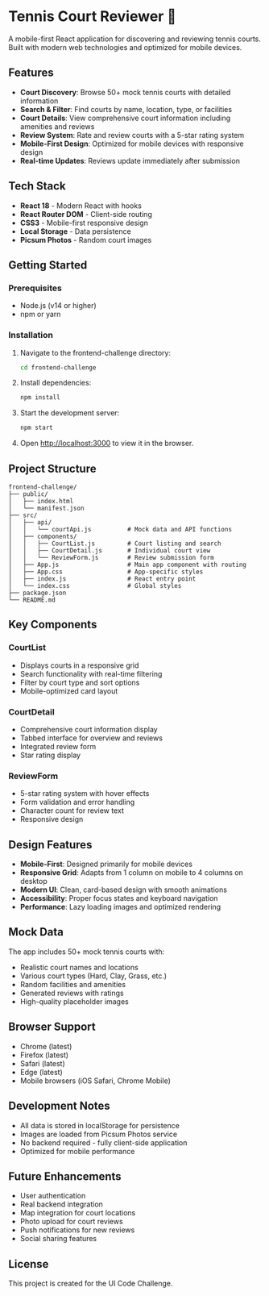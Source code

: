 # Tennis Court Reviewer 🎾

A mobile-first React application for discovering and reviewing tennis courts. Built with modern web technologies and optimized for mobile devices.

## Features

- **Court Discovery**: Browse 50+ mock tennis courts with detailed information
- **Search & Filter**: Find courts by name, location, type, or facilities
- **Court Details**: View comprehensive court information including amenities and reviews
- **Review System**: Rate and review courts with a 5-star rating system
- **Mobile-First Design**: Optimized for mobile devices with responsive design
- **Real-time Updates**: Reviews update immediately after submission

## Tech Stack

- **React 18** - Modern React with hooks
- **React Router DOM** - Client-side routing
- **CSS3** - Mobile-first responsive design
- **Local Storage** - Data persistence
- **Picsum Photos** - Random court images

## Getting Started

### Prerequisites

- Node.js (v14 or higher)
- npm or yarn

### Installation

1. Navigate to the frontend-challenge directory:
   ```bash
   cd frontend-challenge
   ```

2. Install dependencies:
   ```bash
   npm install
   ```

3. Start the development server:
   ```bash
   npm start
   ```

4. Open [http://localhost:3000](http://localhost:3000) to view it in the browser.

## Project Structure

```
frontend-challenge/
├── public/
│   ├── index.html
│   └── manifest.json
├── src/
│   ├── api/
│   │   └── courtApi.js          # Mock data and API functions
│   ├── components/
│   │   ├── CourtList.js         # Court listing and search
│   │   ├── CourtDetail.js       # Individual court view
│   │   └── ReviewForm.js        # Review submission form
│   ├── App.js                   # Main app component with routing
│   ├── App.css                  # App-specific styles
│   ├── index.js                 # React entry point
│   └── index.css                # Global styles
├── package.json
└── README.md
```

## Key Components

### CourtList
- Displays courts in a responsive grid
- Search functionality with real-time filtering
- Filter by court type and sort options
- Mobile-optimized card layout

### CourtDetail
- Comprehensive court information display
- Tabbed interface for overview and reviews
- Integrated review form
- Star rating display

### ReviewForm
- 5-star rating system with hover effects
- Form validation and error handling
- Character count for review text
- Responsive design

## Design Features

- **Mobile-First**: Designed primarily for mobile devices
- **Responsive Grid**: Adapts from 1 column on mobile to 4 columns on desktop
- **Modern UI**: Clean, card-based design with smooth animations
- **Accessibility**: Proper focus states and keyboard navigation
- **Performance**: Lazy loading images and optimized rendering

## Mock Data

The app includes 50+ mock tennis courts with:
- Realistic court names and locations
- Various court types (Hard, Clay, Grass, etc.)
- Random facilities and amenities
- Generated reviews with ratings
- High-quality placeholder images

## Browser Support

- Chrome (latest)
- Firefox (latest)
- Safari (latest)
- Edge (latest)
- Mobile browsers (iOS Safari, Chrome Mobile)

## Development Notes

- All data is stored in localStorage for persistence
- Images are loaded from Picsum Photos service
- No backend required - fully client-side application
- Optimized for mobile performance

## Future Enhancements

- User authentication
- Real backend integration
- Map integration for court locations
- Photo upload for court reviews
- Push notifications for new reviews
- Social sharing features

## License

This project is created for the UI Code Challenge.